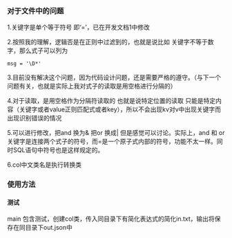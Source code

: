 ### 对于文件中的问题

1.关键字是单个等于符号 即‘=’，已在开发文档1中修改

2.按照我的理解，逻辑否是在正则中过滤到的，也就是说比如 关键字不等于数字，那么式子可以列为

```
msg = '\D*'
```

3.目前没有解决这个问题，因为代码设计问题，还是需要严格的遵守。（与下一个问题有关，也就是实际上我对式子的读取是用空格进行分隔的）

4.对于读取，是用空格作为分隔符读取的 也就是说特定位置的读取 只能是特定内容（关键字或者value正则匹配式或者key），所以不会出现kv对v中出现关键字而出现识别错误的情况

5.可以进行修改，把and 换为& 把or 换成| 但是感觉可以讨论。实际上，and 和 or 关键字是连接两个式子的符号，而=是一个原子式内部的符号，功能不太一样。同时SQL语句中符号也是这样规定的。

6.col中文类名是执行转换类

### 使用方法

#### 测试

main 包含测试，创建col类，传入同目录下有简化表达式的简化in.txt，输出将保存在同目录下out.json中
